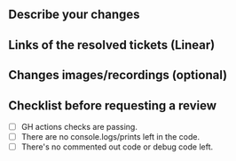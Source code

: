 ## Describe your changes

## Links of the resolved tickets (Linear)

## Changes images/recordings (optional)

## Checklist before requesting a review

- [ ] GH actions checks are passing.
- [ ] There are no console.logs/prints left in the code.
- [ ] There's no commented out code or debug code left.
